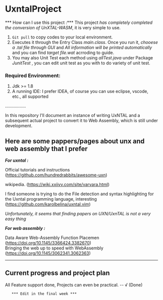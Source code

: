 # UxntalProject

*** How can I use this project :*** 
This project *has completely completed the conversion of UnXTAL-WASM*, it is very simple to use. 
1. `Git pull` to copy codes to your local environment.  
2. Executes it through the Entry Class *main.class*. Once you run it, *chooese a .tal file through GUI* and *All information will be printed automatically* and you can find _target file.wat_ acrroding to guide. 
3. You may also Unit Test each method using *allTest.java* under Package _JunitTest_ , you can edit unit test as you with to do variety of unit test.

### Required Environment:
1. Jdk >= 1.8
2. A running IDE: I prefer IDEA, of course you can use eclipse, vscode, etc., all supported

.................
  
In this repository I'll document an instance of writing UxNTAL and a subsequent actual project to convert it to Web Assembly, which is still under development.

## Here are some pappers/pages about unx and web assembly that I prefer

***For uxntal :*** 

Official tutorials and instructions   (https://github.com/hundredrabbits/awesome-uxn) 

wikipedia.  (https://wiki.xxiivv.com/site/varvara.html) 

I find someone is trying to do the File detection and syntax highlighting for the Uxntal programming language, interesting  (https://github.com/karolbelina/uxntal.vim) 


*Unfortunately, it seems that finding papers on UXN/UxnTAL is not a very easy thing* 

***For web assembly :*** 

Data Aware Web-Assembly Function Placemen   (https://doi.org/10.1145/3366424.3382670)  
Bringing the web up to speed with WebAssembly (https://doi.org/10.1145/3062341.3062363)  

--------------------------------------
## Current progress and project plan  

All Feature support done, Projects can even be practical.   -- √ (Done)   
       
       *** Edit in the final week ***
